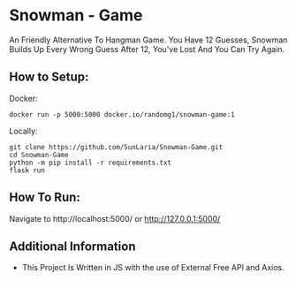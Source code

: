 # Snowman - Game

An Friendly Alternative To Hangman Game.
You Have 12 Guesses, Snowman Builds Up Every Wrong Guess
After 12, You've Lost And You Can Try Again.

## How to Setup:
Docker:
```
docker run -p 5000:5000 docker.io/randomg1/snowman-game:1
```

Locally:
```
git clone https://github.com/SunLaria/Snowman-Game.git
cd Snowman-Game
python -m pip install -r requirements.txt
flask run
```



## How To Run:
Navigate to http://localhost:5000/ or http://127.0.0.1:5000/


## Additional Information

- This Project Is Written in JS with the use of External Free API and Axios.

